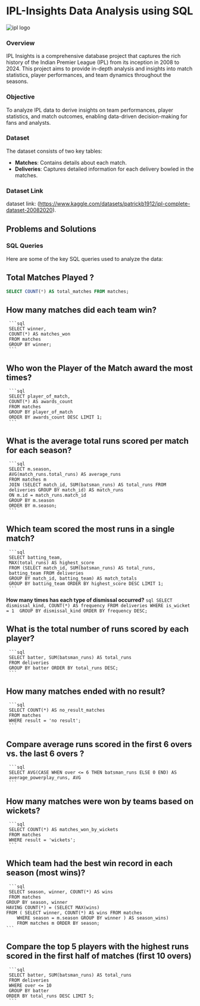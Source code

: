 # IPL-Insights Data Analysis using SQL
![ipl logo](https://images.deccanherald.com/deccanherald%2F2024-03%2Fddd16e79-f241-4a8c-bf06-ac40de765387%2FFsdglE4XsAE3YkJ.jpg?rect=0%2C0%2C2048%2C1152&auto=format%2Ccompress&fmt=webp&fit=max&format=webp&q=70&w=1200&dpr=1.5)

### Overview
IPL Insights is a comprehensive database project that captures the rich history of the Indian Premier League (IPL) from its inception in 2008 to 2024. This project aims to provide in-depth analysis and insights into match statistics, player performances, and team dynamics throughout the seasons.

### Objective
To analyze IPL data to derive insights on team performances, player statistics, and match outcomes, enabling data-driven decision-making for fans and analysts.

### Dataset
The dataset consists of two key tables:

 - **Matches**: Contains details about each match.
 - **Deliveries**: Captures detailed information for each delivery bowled in the matches.

### Dataset Link
dataset link: (https://www.kaggle.com/datasets/patrickb1912/ipl-complete-dataset-20082020).

## Problems and Solutions

### SQL Queries
Here are some of the key SQL queries used to analyze the data:

## Total Matches Played ?
   ```sql
   SELECT COUNT(*) AS total_matches FROM matches;
   ```   
## How many matches did each team win?
     ```sql
     SELECT winner, 
     COUNT(*) AS matches_won
     FROM matches
     GROUP BY winner;
     ```
## Who won the Player of the Match award the most times?
     ```sql
     SELECT player_of_match,
     COUNT(*) AS awards_count
     FROM matches
     GROUP BY player_of_match
     ORDER BY awards_count DESC LIMIT 1;
     ```
## What is the average total runs scored per match for each season?
     ```sql
     SELECT m.season,
     AVG(match_runs.total_runs) AS average_runs
     FROM matches m
     JOIN (SELECT match_id, SUM(batsman_runs) AS total_runs FROM 
     deliveries GROUP BY match_id) AS match_runs
     ON m.id = match_runs.match_id
     GROUP BY m.season
     ORDER BY m.season;
     ```
## Which team scored the most runs in a single match?
     ```sql
     SELECT batting_team,
     MAX(total_runs) AS highest_score
     FROM (SELECT match_id, SUM(batsman_runs) AS total_runs, 
     batting_team FROM deliveries 
     GROUP BY match_id, batting_team) AS match_totals
     GROUP BY batting_team ORDER BY highest_score DESC LIMIT 1;
     ```
**How many times has each type of dismissal occurred?**
     ```sql
     SELECT dismissal_kind, COUNT(*) AS frequency
     FROM deliveries WHERE is_wicket = 1 
     GROUP BY dismissal_kind ORDER BY frequency DESC;
     ```
## What is the total number of runs scored by each player?
     ```sql
     SELECT batter, SUM(batsman_runs) AS total_runs
     FROM deliveries
     GROUP BY batter ORDER BY total_runs DESC;
     ```
## How many matches ended with no result?
     ```sql
     SELECT COUNT(*) AS no_result_matches 
     FROM matches 
     WHERE result = 'no result';
     ```
 ## Compare average runs scored in the first 6 overs vs. the last 6 overs ?
     ```sql
     SELECT AVG(CASE WHEN over <= 6 THEN batsman_runs ELSE 0 END) AS 
     average_powerplay_runs, AVG
     ```
 ## How many matches were won by teams based on wickets?
     ```sql
     SELECT COUNT(*) AS matches_won_by_wickets
     FROM matches
     WHERE result = 'wickets';
     ```
 ## Which team had the best win record in each season (most wins)?
     ```sql
     SELECT season, winner, COUNT(*) AS wins
     FROM matches
    GROUP BY season, winner
    HAVING COUNT(*) = (SELECT MAX(wins) 
    FROM ( SELECT winner, COUNT(*) AS wins FROM matches
        WHERE season = m.season GROUP BY winner ) AS season_wins)
        FROM matches m ORDER BY season;
    ```
## Compare the top 5 players with the highest runs scored in the first half of matches (first 10 overs)
     ```sql
     SELECT batter, SUM(batsman_runs) AS total_runs
     FROM deliveries
     WHERE over <= 10
     GROUP BY batter
    ORDER BY total_runs DESC LIMIT 5;
     ```

